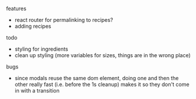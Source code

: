 features

- react router for permalinking to recipes?
- adding recipes

todo
- styling for ingredients
- clean up styling (more variables for sizes, things are in the wrong place)

bugs
- since modals reuse the same dom element, doing one and then the other really fast (i.e. before the 1s cleanup) makes it so they don't come in with a transition
